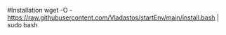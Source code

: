 #Installation
wget -O - https://raw.githubusercontent.com/Vladastos/startEnv/main/install.bash | sudo bash